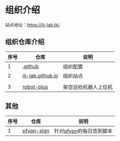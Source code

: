 # 组织介绍

站点地址：https://iii-lab.tk/

## 组织仓库介绍

| 序号 | 仓库                                                         | 说明                 |
| ---- | ------------------------------------------------------------ | -------------------- |
| 1    | [.github](https://github.com/III-Lab/.github)                | 组织配置             |
| 2    | [iii-lab.github.io](https://github.com/III-Lab/III-Lab.github.io) | 组织站点             |
|      |                                                              |                      |
| 3    | [robot-plus](https://github.com/III-Lab/robot-plus)          | 架空巡检机器人上位机 |



## 其他

| 序号 | 仓库                                                     | 说明                                                         |
| ---- | -------------------------------------------------------- | ------------------------------------------------------------ |
| 1    | [pfvpn-sign](https://github.com/yunke120/pfvpn-sign.git) | 针对[pfvpn](https://purefast.net/auth/register?code=OeJl)的每日签到脚本 |

